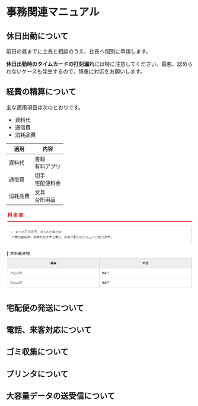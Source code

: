 # 事務関連マニュアル
## 休日出勤について
前日の昼までに上長と相談のうえ、社長へ個別に申請します。

**休日出勤時のタイムカードの打刻漏れ**には特に注意してください。最悪、認められないケースも発生するので、慎重に対応をお願いします。

## 経費の精算について
主な適用項目は次のとおりです。
- 資料代
- 通信費
- 消耗品費

|適用|内容
|--|--
|資料代|書籍<br>有料アプリ
|通信費|切手<br>宅配便料金
|消耗品費|文具<br>台所用品

![切手代](img/料金.png)

## 宅配便の発送について
## 電話、来客対応について
## ゴミ収集について
## プリンタについて
## 大容量データの送受信について
